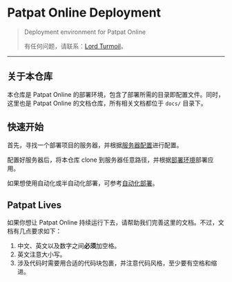 # Patpat Online Deployment

> Deployment environment for Patpat Online
>
> 有任何问题，请联系：[Lord Turmoil](https://github.com/Lord-Turmoil)。

---

## 关于本仓库

本仓库是 Patpat Online 的部署环境，包含了部署所需的目录即配置文件。同时，这里也是 Patpat Online 的文档仓库，所有相关文档都位于 `docs/` 目录下。

## 快速开始

首先，寻找一个部署项目的服务器，并根据[服务器配置](docs/server/服务器配置.md)进行配置。

配置好服务器后，将本仓库 clone 到服务器任意路径，并根据[部署环境](docs/server/部署环境.md)部署应用。

如果想使用自动化或半自动化部署，可参考[自动化部署](docs/server/自动化部署.md)。

## Patpat Lives

如果你想让 Patpat Online 持续运行下去，请帮助我们完善这里的文档。不过，文档有几点要求如下：

1. 中文、英文以及数字之间**必须**加空格。
2. 英文注意大小写。
3. 涉及代码时需要用合适的代码块包裹，并注意代码风格，至少要有空格和缩进。
